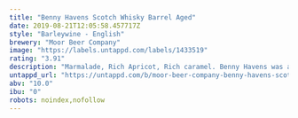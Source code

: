 ```yaml
---
title: "Benny Havens Scotch Whisky Barrel Aged"
date: 2019-08-21T12:05:58.457717Z
style: "Barleywine - English"
brewery: "Moor Beer Company"
image: "https://labels.untappd.com/labels/1433519"
rating: "3.91"
description: "Marmalade, Rich Apricot, Rich caramel. Benny Havens was a Tavern in Up State New York, this is old time drinking. "
untappd_url: "https://untappd.com/b/moor-beer-company-benny-havens-scotch-whisky-barrel-aged/1433519"
abv: "10.0"
ibu: "0"
robots: noindex,nofollow
---
```

